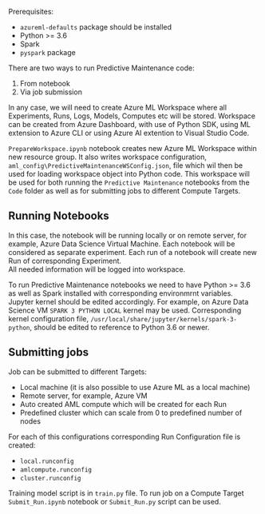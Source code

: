 Prerequisites: 
 - `azureml-defaults` package should be installed 
 - Python >= 3.6 
 - Spark 
 - `pyspark` package 

There are two ways to run Predictive Maintenance code: 
1) From notebook 
2) Via job submission 

In any case, we will need to create Azure ML Workspace where all Experiments, Runs, Logs, Models, Computes etc will be stored. 
Workspace can be created from Azure Dashboard, with use of Python SDK, using ML extension to Azure CLI or using Azure AI extention to Visual Studio Code. 

`PrepareWorkspace.ipynb` notebook creates new Azure ML Workspace within new resource group. It also writes workspace configuration, 
`aml_config\PredictiveMaintenanceWSConfig.json`, file which wil then be used for loading workspace object into Python code. 
This workspace will be used for both running the `Predictive Maintenance` notebooks from the `Code` folder as well as for 
submitting jobs to different Compute Targets. 


## Running Notebooks  
In this case, the notebook will be running locally or on remote server, for example, Azure Data Science Virtual Machine. 
Each notebook will be considered as separate experiment. Each run of a notebook will create new Run of corresponding Experiment.  
All needed information will be logged into workspace. 

To run Predictive Maintenance notebooks we need to have Python >= 3.6 as well as Spark installed 
with corresponding environmrnt variables. Jupyter kernel should be edited accordingly. For example, 
on Azure Data Science VM `SPARK 3 PYTHON LOCAL` kernel may be used. Corresponding kernel configuration file, 
`/usr/local/share/jupyter/kernels/spark-3-python`, should be edited to reference to Python 3.6 or newer. 


## Submitting jobs 
Job can be submitted to different Targets: 
 - Local machine (it is also possible to use Azure ML as a local machine) 
 - Remote server, for example, Azure VM 
 - Auto created AML compute which will be created for each Run 
 - Predefined cluster which can scale from 0 to predefined number of nodes 

 For each of this configurations corresponding Run Configuration file is created: 
 - `local.runconfig`  
 - `amlcompute.runconfig`  
 - `cluster.runconfig` 

Training model script is in `train.py` file. To run job on a Compute Target `Submit_Run.ipynb` notebook or `Submit_Run.py` script can be used. 
